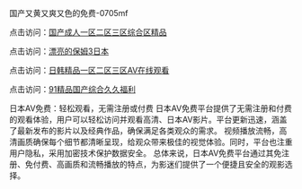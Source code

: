 国产又黄又爽又色的免费-0705mf

点击访问：<a href="https://bsdf-5f5.pages.dev/">国产成人一区二区三区综合区精品</a>

点击访问：<a href="https://cfad.pages.dev/">漂亮的保姆3日本</a>

点击访问：<a href="https://gfd-5xg.pages.dev/">日韩精品一区二区三区AV在线观看</a>

点击访问：<a href="https://fdhf-454.pages.dev/">91精品国产综合久久福利</a>

日本AV免费：轻松观看，无需注册或付费
日本AV免费平台提供了无需注册和付费的观看体验，用户可以轻松访问并观看高清、日本AV影片。平台更新迅速，涵盖了最新发布的影片以及经典作品，确保满足各类观众的需求。
视频播放流畅，高清画质确保每个细节都清晰呈现，给观众带来极佳的视觉体验。同时，平台也注重用户隐私，采用加密技术保护数据安全。
总体来说，日本AV免费平台通过其免注册、免付费、高画质和流畅播放的特点，为影迷们提供了一个便捷且安全的观影选择。

<span style="display:none;">[Canonical link](）</span>


